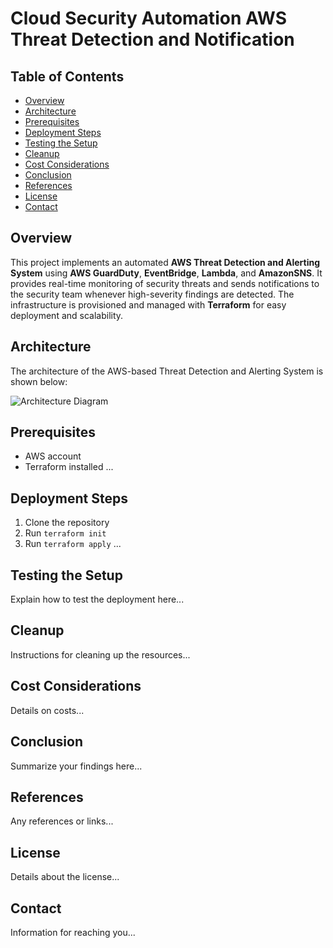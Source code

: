 # Cloud Security Automation AWS Threat Detection and Notification
## Table of Contents
- [Overview](#overview)
- [Architecture](#architecture)
- [Prerequisites](#prerequisites)
- [Deployment Steps](#deployment-steps)
- [Testing the Setup](#testing-the-setup)
- [Cleanup](#cleanup)
- [Cost Considerations](#cost-considerations)
- [Conclusion](#conclusion)
- [References](#references)
- [License](#license)
- [Contact](#contact)

## Overview
This project implements an automated **AWS Threat Detection and Alerting System** using **AWS GuardDuty**, **EventBridge**, **Lambda**, and **AmazonSNS**. It provides real-time monitoring of security threats and sends notifications to the security team whenever high-severity findings are detected. The infrastructure is provisioned and managed with **Terraform** for easy deployment and scalability.

## Architecture
The architecture of the AWS-based Threat Detection and Alerting System is shown below:

![Architecture Diagram](./image/architecture.png)

## Prerequisites
- AWS account
- Terraform installed
...

## Deployment Steps
1. Clone the repository
2. Run `terraform init`
3. Run `terraform apply`
...

## Testing the Setup
Explain how to test the deployment here...

## Cleanup
Instructions for cleaning up the resources...

## Cost Considerations
Details on costs...

## Conclusion
Summarize your findings here...

## References
Any references or links...

## License
Details about the license...

## Contact
Information for reaching you...


